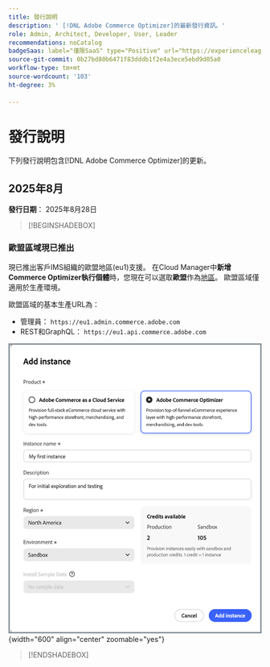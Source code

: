 ```yaml
---
title: 發行說明
description: ' [!DNL Adobe Commerce Optimizer]的最新發行資訊。'
role: Admin, Architect, Developer, User, Leader
recommendations: noCatalog
badgeSaas: label="僅限SaaS" type="Positive" url="https://experienceleague.adobe.com/en/docs/commerce/user-guides/product-solutions" tooltip="僅適用於Adobe Commerce as a Cloud Service和Adobe Commerce Optimizer專案(Adobe管理的SaaS基礎結構)。"
source-git-commit: 0b27bd80b6471f83dddb1f2e4a3ece5ebd9d05a0
workflow-type: tm+mt
source-wordcount: '103'
ht-degree: 3%

---
```


# 發行說明

下列發行說明包含[!DNL Adobe Commerce Optimizer]的更新。

## 2025年8月

**發行日期**： 2025年8月28日

>[!BEGINSHADEBOX]

### 歐盟區域現已推出

現已推出客戶IMS組織的歐盟地區(eu1)支援。 在Cloud Manager中&#x200B;**新增Commerce Optimizer執行個體**&#x200B;時，您現在可以選取&#x200B;**歐盟**&#x200B;作為[地區](./get-started.md#step-1-create-an-instance)。 歐盟區域僅適用於生產環境。

歐盟區域的基本生產URL為：

* 管理員： `https://eu1.admin.commerce.adobe.com`
* REST和GraphQL： `https://eu1.api.commerce.adobe.com`

![建立執行個體](./assets/create-instance.png){width="600" align="center" zoomable="yes"}

>[!ENDSHADEBOX]
